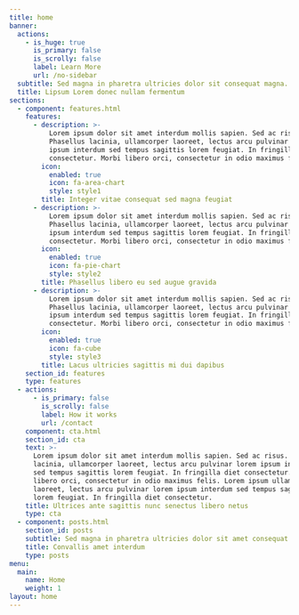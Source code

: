 ```yaml
---
title: home
banner:
  actions:
    - is_huge: true
      is_primary: false
      is_scrolly: false
      label: Learn More
      url: /no-sidebar
  subtitle: Sed magna in pharetra ultricies dolor sit consequat magna.
  title: Lipsum Lorem donec nullam fermentum
sections:
  - component: features.html
    features:
      - description: >-
          Lorem ipsum dolor sit amet interdum mollis sapien. Sed ac risus.
          Phasellus lacinia, ullamcorper laoreet, lectus arcu pulvinar lorem
          ipsum interdum sed tempus sagittis lorem feugiat. In fringilla diet
          consectetur. Morbi libero orci, consectetur in odio maximus felis.
        icon:
          enabled: true
          icon: fa-area-chart
          style: style1
        title: Integer vitae consequat sed magna feugiat
      - description: >-
          Lorem ipsum dolor sit amet interdum mollis sapien. Sed ac risus.
          Phasellus lacinia, ullamcorper laoreet, lectus arcu pulvinar lorem
          ipsum interdum sed tempus sagittis lorem feugiat. In fringilla diet
          consectetur. Morbi libero orci, consectetur in odio maximus felis.
        icon:
          enabled: true
          icon: fa-pie-chart
          style: style2
        title: Phasellus libero eu sed augue gravida
      - description: >-
          Lorem ipsum dolor sit amet interdum mollis sapien. Sed ac risus.
          Phasellus lacinia, ullamcorper laoreet, lectus arcu pulvinar lorem
          ipsum interdum sed tempus sagittis lorem feugiat. In fringilla diet
          consectetur. Morbi libero orci, consectetur in odio maximus felis.
        icon:
          enabled: true
          icon: fa-cube
          style: style3
        title: Lacus ultricies sagittis mi dui dapibus
    section_id: features
    type: features
  - actions:
      - is_primary: false
        is_scrolly: false
        label: How it works
        url: /contact
    component: cta.html
    section_id: cta
    text: >-
      Lorem ipsum dolor sit amet interdum mollis sapien. Sed ac risus. Phasellus
      lacinia, ullamcorper laoreet, lectus arcu pulvinar lorem ipsum interdum
      sed tempus sagittis lorem feugiat. In fringilla diet consectetur. Morbi
      libero orci, consectetur in odio maximus felis. Lorem ipsum ullamcorper
      laoreet, lectus arcu pulvinar lorem ipsum interdum sed tempus sagittis
      lorem feugiat. In fringilla diet consectetur.
    title: Ultrices ante sagittis nunc senectus libero netus
    type: cta
  - component: posts.html
    section_id: posts
    subtitle: Sed magna in pharetra ultricies dolor sit amet consequat adipiscing lorem.
    title: Convallis amet interdum
    type: posts
menu:
  main:
    name: Home
    weight: 1
layout: home
---
```


